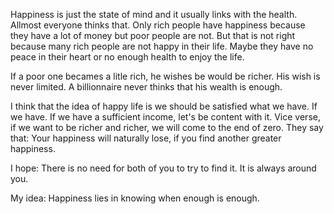 Happiness is just the state of mind and it usually links with the health.
Allmost everyone thinks that. Only rich people have happiness because they have a lot of money but poor people are not. But that is not right because many rich people are not happy in their life. Maybe they have no peace in their heart or no enough health to enjoy the life.

If a poor one becames a litle rich, he wishes be would be richer. His wish is never limited.
A billionnaire never thinks that his wealth is enough.

I think that the idea of happy life is we should be satisfied what we have. If we have. If we have a sufficient income, let's be content with it. Vice verse, if we want to be richer and richer, we will come to the end of zero.
They say that: Your happiness will naturally lose, if you find another greater happiness.

I hope: There is no need for both of you to try to find it. It is always around you.

My idea: Happiness lies in knowing when enough is enough.